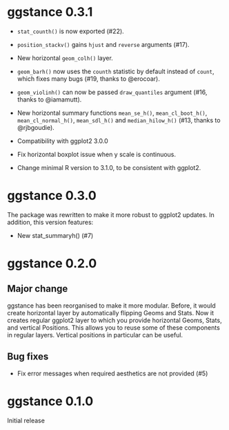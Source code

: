 
# ggstance 0.3.1

* `stat_counth()` is now exported (#22).

* `position_stackv()` gains `hjust` and `reverse` arguments (#17).

* New horizontal `geom_colh()` layer.

* `geom_barh()` now uses the `counth` statistic by default instead of
  `count`, which fixes many bugs (#19, thanks to @erocoar).

* `geom_violinh()` can now be passed `draw_quantiles` argument (#16,
  thanks to @iamamutt).

* New horizontal summary functions `mean_se_h()`, `mean_cl_boot_h()`,
  `mean_cl_normal_h()`, `mean_sdl_h()` and `median_hilow_h()` (#13,
  thanks to @rjbgoudie).

* Compatibility with ggplot2 3.0.0

* Fix horizontal boxplot issue when y scale is continuous.

* Change minimal R version to 3.1.0, to be consistent with ggplot2.


# ggstance 0.3.0

The package was rewritten to make it more robust to ggplot2 updates.
In addition, this version features:

* New stat_summaryh() (#7)


# ggstance 0.2.0

## Major change

ggstance has been reorganised to make it more modular. Before, it
would create horizontal layer by automatically flipping Geoms and
Stats. Now it creates regular ggplot2 layer to which you provide
horizontal Geoms, Stats, and vertical Positions. This allows you to
reuse some of these components in regular layers. Vertical positions
in particular can be useful.

## Bug fixes

* Fix error messages when required aesthetics are not provided (#5)


# ggstance 0.1.0

Initial release
